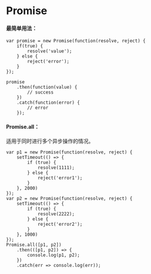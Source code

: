 # Promise  
#### 最简单用法：

	var promise = new Promise(function(resolve, reject) {
		if(true) {
			resolve('value');
		} else {
			reject('error');
		}
	});

	promise
		.then(function(value) {
			// success
		})
		.catch(function(error) {
			// error
		});

#### Promise.all：
适用于同时进行多个异步操作的情况。

	var p1 = new Promise(function(resolve, reject) {
        setTimeout(() => {
            if (true) {
                resolve(1111);
            } else {
                reject('error1');
            }
        }, 2000)
    });
    var p2 = new Promise(function(resolve, reject) {
        setTimeout(() => {
            if (true) {
                resolve(2222);
            } else {
                reject('error2');
            }
        }, 1000)
    });
    Promise.all([p1, p2])
        .then(([p1, p2]) => {
            console.log(p1, p2);
        })
        .catch(err => console.log(err));